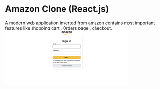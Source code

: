 # Amazon Clone (React.js)
A modern web application inverted from amazon contains most important features like shopping cart , Orders page , checkout.
<img src="login.amazon.PNG" alt="login Screenshot" width="400" height = "auto" object-fit="contain">

